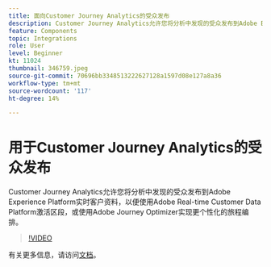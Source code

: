 ```yaml
---
title: 面向Customer Journey Analytics的受众发布
description: Customer Journey Analytics允许您将分析中发现的受众发布到Adobe Experience Platform实时客户资料，以便使用Adobe Real-time Customer Data Platform激活区段，或使用Adobe Journey Optimizer实现更个性化的旅程编排。 （应介于60到160个字符之间，但为297个字符）
feature: Components
topic: Integrations
role: User
level: Beginner
kt: 11024
thumbnail: 346759.jpeg
source-git-commit: 70696bb3348513222627128a1597d08e127a8a36
workflow-type: tm+mt
source-wordcount: '117'
ht-degree: 14%

---
```



# 用于Customer Journey Analytics的受众发布

Customer Journey Analytics允许您将分析中发现的受众发布到Adobe Experience Platform实时客户资料，以便使用Adobe Real-time Customer Data Platform激活区段，或使用Adobe Journey Optimizer实现更个性化的旅程编排。

>[!VIDEO](https://video.tv.adobe.com/v/346759/?quality=12&learn=on)

有关更多信息，请访问[文档](https://experienceleague.adobe.com/docs/analytics-platform/using/cja-components/audiences/audiences-overview.html?lang=zh-Hans)。
